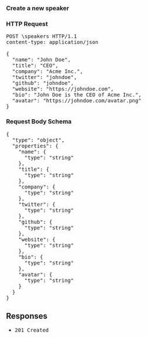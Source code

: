 <!DOCTYPE html><html><head><title>Create a new speaker</title><link rel="stylesheet" href="./OpenApi.css"/><meta charset="utf-8"/><meta name="viewport" content="width=device-width, initial-scale=1"/></head><body><article><section class="requestOverview"><h1 class="request-summary">Create a new speaker</h1></section><section class="http"><h3>HTTP Request</h3><pre class="http-example"><span class="request-line">POST</span> <span class="http-target">\speakers</span> <span class="http-version">HTTP/1.1</span>&#xA;<span class="header-line">content-type</span>: <span class="header-value">application/json</span>&#xA;&#xA;{&#xA;  &quot;name&quot;: &quot;John Doe&quot;,&#xA;  &quot;title&quot;: &quot;CEO&quot;,&#xA;  &quot;company&quot;: &quot;Acme Inc.&quot;,&#xA;  &quot;twitter&quot;: &quot;johndoe&quot;,&#xA;  &quot;github&quot;: &quot;johndoe&quot;,&#xA;  &quot;website&quot;: &quot;https://johndoe.com&quot;,&#xA;  &quot;bio&quot;: &quot;John Doe is the CEO of Acme Inc.&quot;,&#xA;  &quot;avatar&quot;: &quot;https://johndoe.com/avatar.png&quot;&#xA;}</pre></section><section class="requestContent"><h3>Request Body Schema</h3><pre class="schema">{&#xA;  &quot;type&quot;: &quot;object&quot;,&#xA;  &quot;properties&quot;: {&#xA;    &quot;name&quot;: {&#xA;      &quot;type&quot;: &quot;string&quot;&#xA;    },&#xA;    &quot;title&quot;: {&#xA;      &quot;type&quot;: &quot;string&quot;&#xA;    },&#xA;    &quot;company&quot;: {&#xA;      &quot;type&quot;: &quot;string&quot;&#xA;    },&#xA;    &quot;twitter&quot;: {&#xA;      &quot;type&quot;: &quot;string&quot;&#xA;    },&#xA;    &quot;github&quot;: {&#xA;      &quot;type&quot;: &quot;string&quot;&#xA;    },&#xA;    &quot;website&quot;: {&#xA;      &quot;type&quot;: &quot;string&quot;&#xA;    },&#xA;    &quot;bio&quot;: {&#xA;      &quot;type&quot;: &quot;string&quot;&#xA;    },&#xA;    &quot;avatar&quot;: {&#xA;      &quot;type&quot;: &quot;string&quot;&#xA;    }&#xA;  }&#xA;}</pre></section><section class="responses"><h2>Responses</h2><ul class="responses"><li class="response"><pre class="http-example"><span class="status-line">201</span> <span class="status-description">Created</span>
</pre></li></ul></section></article></body></html>